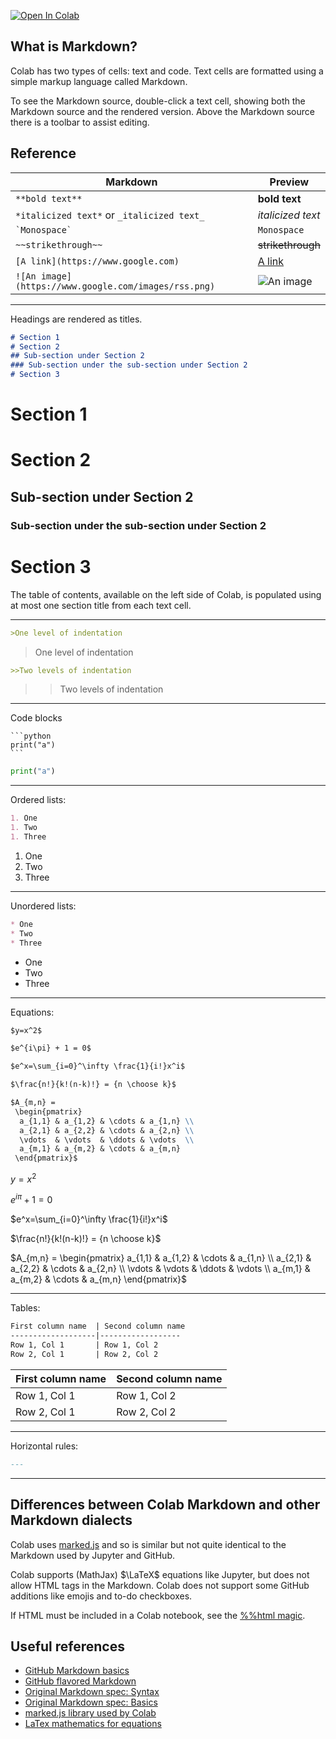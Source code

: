 <a href="https://colab.research.google.com/github/nishzsche/nishzsche.github.io/blob/gh-pages/Markdown_Guide.ipynb" target="_parent"><img src="https://colab.research.google.com/assets/colab-badge.svg" alt="Open In Colab"/></a>

## What is Markdown?

Colab has two types of cells: text and code. Text cells are formatted using a simple markup language called Markdown.


To see the Markdown source, double-click a text cell, showing both the Markdown source and the rendered version. Above the Markdown source there is a toolbar to assist editing.

## Reference

Markdown | Preview
--- | ---
`**bold text**` | **bold text**
`*italicized text*` or `_italicized text_` | *italicized text*
`` `Monospace` `` | `Monospace`
`~~strikethrough~~` | ~~strikethrough~~
`[A link](https://www.google.com)` | [A link](https://www.google.com)
`![An image](https://www.google.com/images/rss.png)` | ![An image](https://www.google.com/images/rss.png)


---
Headings are rendered as titles.

```markdown
# Section 1
# Section 2
## Sub-section under Section 2
### Sub-section under the sub-section under Section 2
# Section 3
```

# Section 1
# Section 2
## Sub-section under Section 2
### Sub-section under the sub-section under Section 2
# Section 3

The table of contents, available on the left side of Colab, is populated using at most one section title from each text cell.

---

```markdown
>One level of indentation
```

>One level of indentation


```markdown
>>Two levels of indentation
```

>>Two levels of indentation

---

Code blocks

````
```python
print("a")
```
````

```python
print("a")
```

---

Ordered lists:
```markdown
1. One
1. Two
1. Three
```
1. One
1. Two
1. Three

---

Unordered lists:
```markdown
* One
* Two
* Three
```
* One
* Two
* Three

---

Equations:

```markdown
$y=x^2$

$e^{i\pi} + 1 = 0$

$e^x=\sum_{i=0}^\infty \frac{1}{i!}x^i$

$\frac{n!}{k!(n-k)!} = {n \choose k}$

$A_{m,n} =
 \begin{pmatrix}
  a_{1,1} & a_{1,2} & \cdots & a_{1,n} \\
  a_{2,1} & a_{2,2} & \cdots & a_{2,n} \\
  \vdots  & \vdots  & \ddots & \vdots  \\
  a_{m,1} & a_{m,2} & \cdots & a_{m,n}
 \end{pmatrix}$
```

$y=x^2$

$e^{i\pi} + 1 = 0$

$e^x=\sum_{i=0}^\infty \frac{1}{i!}x^i$

$\frac{n!}{k!(n-k)!} = {n \choose k}$

$A_{m,n} =
 \begin{pmatrix}
  a_{1,1} & a_{1,2} & \cdots & a_{1,n} \\
  a_{2,1} & a_{2,2} & \cdots & a_{2,n} \\
  \vdots  & \vdots  & \ddots & \vdots  \\
  a_{m,1} & a_{m,2} & \cdots & a_{m,n}
 \end{pmatrix}$


 ---

Tables:
```markdown
First column name  | Second column name
-------------------|------------------
Row 1, Col 1       | Row 1, Col 2
Row 2, Col 1       | Row 2, Col 2

```

First column name  | Second column name
-------------------|------------------
Row 1, Col 1       | Row 1, Col 2
Row 2, Col 1       | Row 2, Col 2

---

Horizontal rules:
```markdown
---
```

---




## Differences between Colab Markdown and other Markdown dialects

Colab uses [marked.js](https://github.com/chjj/marked) and so is similar but not quite identical to the Markdown used by Jupyter and GitHub.

Colab supports (MathJax) $\LaTeX$ equations like Jupyter, but does not allow HTML tags in the Markdown. Colab does not support some GitHub additions like emojis and to-do checkboxes.

If HTML must be included in a Colab notebook, see the [%%html magic](/notebooks/basic_features_overview.ipynb#scrollTo=qM4myQGfQboQ).

## Useful references

* [GitHub Markdown basics](https://help.github.com/articles/markdown-basics/)
* [GitHub flavored Markdown](https://help.github.com/articles/github-flavored-markdown/)
* [Original Markdown spec: Syntax](http://daringfireball.net/projects/markdown/syntax)
* [Original Markdown spec: Basics](http://daringfireball.net/projects/markdown/basics)
* [marked.js library used by Colab](https://github.com/chjj/marked)
* [LaTex mathematics for equations](https://en.wikibooks.org/wiki/LaTeX/Mathematics)

